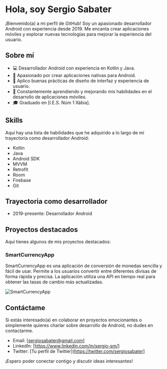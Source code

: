 # Hola, soy Sergio Sabater

¡Bienvenido(a) a mi perfil de GitHub! Soy un apasionado desarrollador Android con experiencia desde 2019. Me encanta crear aplicaciones móviles y explorar nuevas tecnologías para mejorar la experiencia del usuario.


## Sobre mí

- 💻 Desarrollador Android con experiencia en Kotlin y Java.
- 📱 Apasionado por crear aplicaciones nativas para Android.
- 🌟 Aplico buenas prácticas de diseño de interfaz y experiencia de usuario.
- 🚀 Constantemente aprendiendo y mejorando mis habilidades en el desarrollo de aplicaciones móviles.
- 🎓 Graduado en [I.E.S. Núm 1 Xàbia].


## Skills

Aquí hay una lista de habilidades que he adquirido a lo largo de mi trayectoria como desarrollador Android:

- Kotlin
- Java
- Android SDK
- MVVM
- Retrofit
- Room
- Firebase
- Git


## Trayectoria como desarrollador

- 2019-presente: Desarrollador Android


## Proyectos destacados

Aquí tienes algunos de mis proyectos destacados:

### SmartCurrencyApp

SmartCurrencyApp es una aplicación de conversión de monedas sencilla y fácil de usar. Permite a los usuarios convertir entre diferentes divisas de forma rápida y precisa. La aplicación utiliza una API en tiempo real para obtener las tasas de cambio más actualizadas.

![SmartCurrencyApp](enlace_a_la_imagen_de_SmartCurrencyApp)


## Contáctame

Si estás interesado(a) en colaborar en proyectos emocionantes o simplemente quieres charlar sobre desarrollo de Android, no dudes en contactarme.

- Email: [sergiosabater@gmail.com]
- LinkedIn: [https://www.linkedin.com/in/sergio-sm/]
- Twitter: [Tu perfil de Twitter](https://twitter.com/sergiosabater]

¡Espero poder conectar contigo y discutir ideas interesantes!
